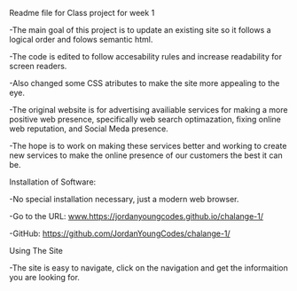 Readme file for Class project for week 1

-The main goal of this project is to update an existing site so it follows a logical order and folows semantic html.

-The code is edited to follow accesability rules and increase readability for screen readers.

-Also changed some CSS atributes to make the site more appealing to the eye.

-The original website is for advertising availiable services for making a more positive web presence, specifically web search optimazation, fixing online web reputation, and Social Meda presence.

-The hope is to work on making these services better and working to create new services to make the online presence of our customers the best it can be.

Installation of Software:

-No special installation necessary, just a modern web browser.

-Go to the URL: www.https://jordanyoungcodes.github.io/chalange-1/

-GitHub: https://github.com/JordanYoungCodes/chalange-1/

Using The Site

-The site is easy to navigate, click on the navigation and get the informaition you are looking for.
